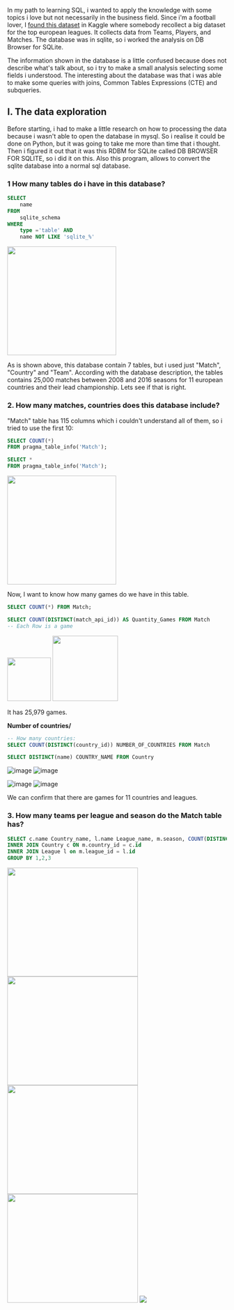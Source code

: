 In my path to learning SQL, i wanted to apply the knowledge with some topics i love but not necessarily in the business field. 
Since i'm a football lover, I [found this dataset](https://www.kaggle.com/datasets/hugomathien/soccer) in Kaggle where somebody recollect a big dataset 
for the top european leagues. It collects data from Teams, Players, and Matches. The database was in sqlite, so i worked the analysis on DB Browser for SQLite.

The information shown in the database is a little confused because does not describe what's talk about, so i try to make a small analysis 
selecting some fields i understood. The interesting about the database was that i was able to make some queries with joins, Common Tables Expressions (CTE)
and subqueries.

## I. The data exploration
Before starting, i had to make a little research on how to processing the data because i wasn't able to open the database in mysql. So i realise it could 
be done on Python, but it was going to take me more than time that i thought. Then i figured it out that it was this RDBM for SQLite called DB BROWSER FOR
SQLITE, so i did it on this. Also this program, allows to convert the sqlite database into a normal sql database.

### 1 How many tables do i have in this database?

```sql
SELECT 
    name
FROM 
    sqlite_schema
WHERE 
    type ='table' AND 
    name NOT LIKE 'sqlite_%'
```

<img width="250" src="https://user-images.githubusercontent.com/112327873/225099964-319c2c97-845d-4267-89d7-eb3588bbd3b8.png">

As is shown above, this database contain 7 tables, but i used just "Match", "Country" and "Team". According with the database description, the tables 
contains 25,000 matches between 2008 and 2016 seasons for 11 european countries and their lead championship. Lets see if that is right.

### 2. How many matches, countries does this database include?

"Match" table has 115 columns which i couldn't understand all of them, so i tried to use the first 10: 
```sql
SELECT COUNT(*)
FROM pragma_table_info('Match');

SELECT *
FROM pragma_table_info('Match');
```

<img width="250" src="https://user-images.githubusercontent.com/112327873/225137622-986c8f72-8bb0-4731-aed2-a4a2014911b1.png">

Now, I want to know how many games do we have in this table.
```sql
SELECT COUNT(*) FROM Match;

SELECT COUNT(DISTINCT(match_api_id)) AS Quantity_Games FROM Match
-- Each Row is a game
```
<div id="pictures">
<img width="100" src="https://user-images.githubusercontent.com/112327873/225138754-419b72ee-703d-4bae-8f5f-15e786fe82e9.png">
<img width="150" src="https://user-images.githubusercontent.com/112327873/225138903-4d0df371-2a48-4907-ba9c-f76d236221c0.png">
</div>

It has 25,979 games.

**Number of countries/**
```sql
-- How many countries:
SELECT COUNT(DISTINCT(country_id)) NUMBER_OF_COUNTRIES FROM Match

SELECT DISTINCT(name) COUNTRY_NAME FROM Country
```

![image](https://user-images.githubusercontent.com/112327873/225140183-95fdf5f9-e7b3-4b7e-af1c-3586d8d3c017.png)
![image](https://user-images.githubusercontent.com/112327873/225142285-6a6b4461-3bf6-469f-aa49-d15fb0603180.png)

![image](https://user-images.githubusercontent.com/112327873/225140364-65424500-dd36-4172-a4fb-912fe59ed4c5.png)
![image](https://user-images.githubusercontent.com/112327873/225142083-5b285294-cddf-4f11-a1da-c7e62b04c97d.png)


We can confirm that there are games for 11 countries and leagues.

### 3. How many teams per league and season do the Match table has?

```sql
SELECT c.name Country_name, l.name League_name, m.season, COUNT(DISTINCT(m.home_team_api_id)) FROM Match m
INNER JOIN Country c ON m.country_id = c.id
INNER JOIN League l on m.league_id = l.id
GROUP BY 1,2,3
```
<div id="pictures">
<img width="300" height="250" src="https://user-images.githubusercontent.com/112327873/225149477-f1a49d83-86fa-49c2-8b6c-27a38ee34612.png">
<img width="300" height="250"  src="https://user-images.githubusercontent.com/112327873/225149599-c36a6e6c-39b1-46dc-a224-4fe1cc51a42e.png">
<img width="300" height="250"  src="https://user-images.githubusercontent.com/112327873/225149683-5d4a03e5-ba0c-4232-b210-b9894d99b8ca.png">
<img width="300" height="250"  src="https://user-images.githubusercontent.com/112327873/225149801-c98b1c2a-c4a8-465e-bd08-5bf2135c70ea.png">
<img src="https://user-images.githubusercontent.com/112327873/225149901-83b6d240-9118-48fe-849d-ff5aba362487.png">
</div>









